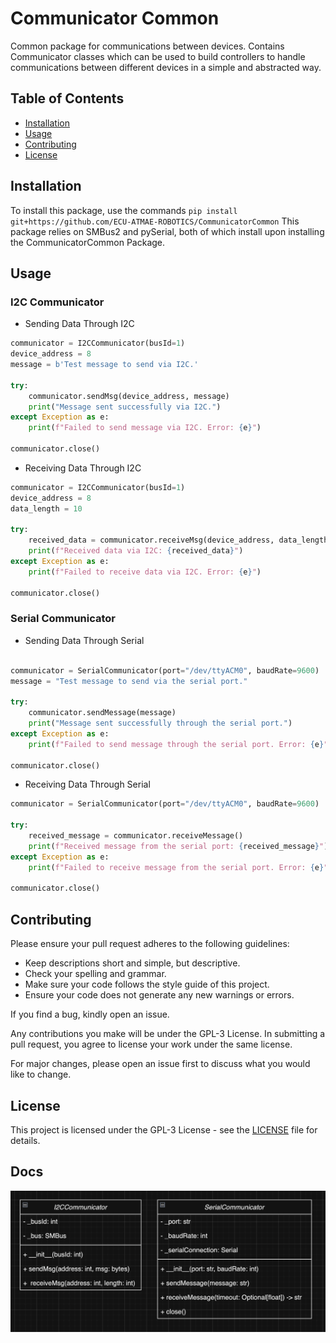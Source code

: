 # Communicator Common

Common package for communications between devices. Contains Communicator classes which can be used to build controllers to handle communications between different devices in a simple and abstracted way.

## Table of Contents

-   [Installation](#installation)
-   [Usage](#usage)
-   [Contributing](#contributing)
-   [License](#license)

## Installation

To install this package, use the commands `pip install git+https://github.com/ECU-ATMAE-ROBOTICS/CommunicatorCommon`
This package relies on SMBus2 and pySerial, both of which install upon installing the CommunicatorCommon Package.

## Usage

### I2C Communicator

-   Sending Data Through I2C

```python
communicator = I2CCommunicator(busId=1)
device_address = 8
message = b'Test message to send via I2C.'

try:
    communicator.sendMsg(device_address, message)
    print("Message sent successfully via I2C.")
except Exception as e:
    print(f"Failed to send message via I2C. Error: {e}")

communicator.close()
```

-   Receiving Data Through I2C

```python
communicator = I2CCommunicator(busId=1)
device_address = 8
data_length = 10

try:
    received_data = communicator.receiveMsg(device_address, data_length)
    print(f"Received data via I2C: {received_data}")
except Exception as e:
    print(f"Failed to receive data via I2C. Error: {e}")

communicator.close()
```

### Serial Communicator

-   Sending Data Through Serial

```python

communicator = SerialCommunicator(port="/dev/ttyACM0", baudRate=9600)
message = "Test message to send via the serial port."

try:
    communicator.sendMessage(message)
    print("Message sent successfully through the serial port.")
except Exception as e:
    print(f"Failed to send message through the serial port. Error: {e}")

communicator.close()

```

-   Receiving Data Through Serial

```python
communicator = SerialCommunicator(port="/dev/ttyACM0", baudRate=9600)

try:
    received_message = communicator.receiveMessage()
    print(f"Received message from the serial port: {received_message}")
except Exception as e:
    print(f"Failed to receive message from the serial port. Error: {e}")

communicator.close()
```

## Contributing

Please ensure your pull request adheres to the following guidelines:

-   Keep descriptions short and simple, but descriptive.
-   Check your spelling and grammar.
-   Make sure your code follows the style guide of this project.
-   Ensure your code does not generate any new warnings or errors.

If you find a bug, kindly open an issue.

Any contributions you make will be under the GPL-3 License. In submitting a pull request, you agree to license your work under the same license.

For major changes, please open an issue first to discuss what you would like to change.

## License

This project is licensed under the GPL-3 License - see the [LICENSE](LICENSE) file for details.

## Docs

![CommunicatorCommon Class Chart](docs/CommunicatorCommon.png)
